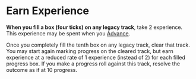 # Earn Experience

**When you fill a box (four ticks) on any legacy track**, take 2 experience. This experience may be spent when you [Advance](Moves/Legacy/Advance).

Once you completely fill the tenth box on any legacy track, clear that track. You may start again marking progress on the cleared track, but earn experience at a reduced rate of 1 experience (instead of 2) for each filled progress box. If you make a progress roll against this track, resolve the outcome as if at 10 progress.